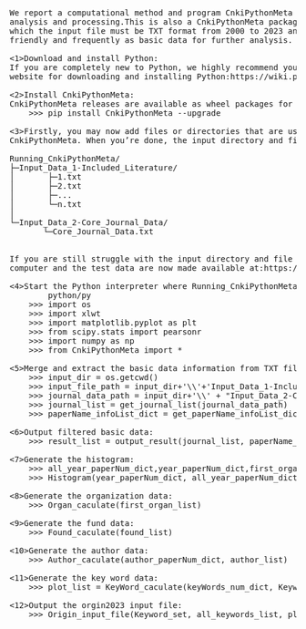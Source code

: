 <pre> 
We report a computational method and program CnkiPythonMeta based on the Python programming language for basic data 
analysis and processing.This is also a CnkiPythonMeta package for summarzing the data from CNKI(https://www.cnki.net/),
which the input file must be TXT format from 2000 to 2023 and it will merge the TXT file into a single EXCEL file 
friendly and frequently as basic data for further analysis.

<1>Download and install Python:
If you are completely new to Python, we highly recommend you to get started with the Python from the Python official 
website for downloading and installing Python:https://wiki.python.org/moin/BeginnersGuide/Download.

<2>Install CnkiPythonMeta:
CnkiPythonMeta releases are available as wheel packages for Windows and Linux on PyPI. Install it using pip:  
 	>>> pip install CnkiPythonMeta --upgrade  
	
<3>Firstly, you may now add files or directories that are used to contruct the input directory and file for running 
CnkiPythonMeta. When you’re done, the input directory and file structure will look like this:
   
Running_CnkiPythonMeta/  
├─Input_Data_1-Included_Literature/  
│       ├─1.txt  
│       ├─2.txt  
│       ├─...  
│       └─n.txt  
│      
└─Input_Data_2-Core_Journal_Data/ 
       └─Core_Journal_Data.txt  


If you are still struggle with the input directory and file structure, you could directly copy the test data to your 
computer and the test data are now made available at:https://github.com/CnkiPythonMeta/CnkiPythonMeta/tree/main/raw_data.
	
<4>Start the Python interpreter where Running_CnkiPythonMeta is located, then import the Python package:  
	    python/py  
	>>> import os
	>>> import xlwt
	>>> import matplotlib.pyplot as plt
	>>> from scipy.stats import pearsonr
	>>> import numpy as np 
	>>> from CnkiPythonMeta import *

<5>Merge and extract the basic data information from TXT files into a single EXEL file and output the duplicate data:  
	>>> input_dir = os.getcwd()
	>>> input_file_path = input_dir+'\\'+'Input_Data_1-Included_Literature\\'
	>>> journal_data_path = input_dir+'\\' + "Input_Data_2-Core_Journal_Data\\"
	>>> journal_list = get_journal_list(journal_data_path)
	>>> paperName_infoList_dict = get_paperName_infoList_dict(input_file_path) 
	
<6>Output filtered basic data:  
    >>> result_list = output_result(journal_list, paperName_infoList_dict)  
	
<7>Generate the histogram:  
	>>> all_year_paperNum_dict,year_paperNum_dict,first_organ_list, found_list, author_paperNum_dict, author_list,keyWords_num_dict, Keyword_set, all_keywords_list = get_year_paperNum_dict(result_list)
	>>> Histogram(year_paperNum_dict, all_year_paperNum_dict)  
	
<8>Generate the organization data:  
	>>> Organ_caculate(first_organ_list) 
	
<9>Generate the fund data:  
	>>> Found_caculate(found_list)  

<10>Generate the author data:  
	>>> Author_caculate(author_paperNum_dict, author_list) 

<11>Generate the key word data:
	>>> plot_list = KeyWord_caculate(keyWords_num_dict, Keyword_set)
	
<12>Output the orgin2023 input file:
	>>> Origin_input_file(Keyword_set, all_keywords_list, plot_list)

<pre> 	
